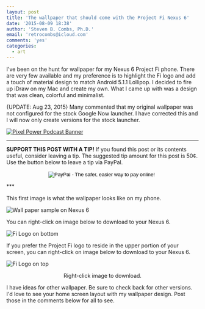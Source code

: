 ```yaml
---
layout: post
title: 'The wallpaper that should come with the Project Fi Nexus 6'
date: '2015-08-09 18:38'
author: 'Steven B. Combs, Ph.D.'
email: 'retrocombs@icloud.com'
comments: 'yes'
categories:
  - art
---
```


I've been on the hunt for wallpaper for my Nexus 6 Project Fi phone. There are very few available and my preference is to highlight the Fi logo and add a touch of material design to match Android 5.1.1 Lollipop. I decided to fire up iDraw on my Mac and create my own. What I came up with was a design that was clean, colorful and minimalist.

{UPDATE: Aug 23, 2015} Many commented that my original wallpaper was not configured for the stock Google Now launcher. I have corrected this and I will now only create versions for the stock launcher.

[![Pixel Power Podcast Banner](/images/common/ppp-banner.png)](https://www.pixelpowerpodcast.com)

***
**SUPPORT THIS POST WITH A TIP!** If you found this post or its contents useful, consider leaving a tip. The suggested tip amount for this post is 50¢. Use the button below to leave a tip via PayPal.

<center><form action="https://www.paypal.com/cgi-bin/webscr" method="post" target="_top">
<input type="hidden" name="cmd" value="_s-xclick">
<input type="hidden" name="hosted_button_id" value="3J3DHQARNAL3G">
<input type="image" src="https://www.paypalobjects.com/en_US/i/btn/btn_donateCC_LG.gif" border="0" name="submit" alt="PayPal - The safer, easier way to pay online!">
<img alt="" border="0" src="https://www.paypalobjects.com/en_US/i/scr/pixel.gif" width="1" height="1">
</form></center>
***

This first image is what the wallpaper looks like on my phone.

![Wall paper sample on Nexus 6](/images/posts/2015-08-09-nexus-6-project-fi-wallpaper/nexus-6-project-fi-wallpaper-1-sample.png)

You can right-click on image below to download to your Nexus 6.

![Fi Logo on bottom](/images/posts/2015-08-09-nexus-6-project-fi-wallpaper/nexus-6-project-fi-wallpaper-1.png)

If you prefer the Project Fi logo to reside in the upper portion of your screen, you can right-click on image below to download to your Nexus 6.

![Fi Logo on top](/images/posts/2015-08-09-nexus-6-project-fi-wallpaper/nexus-6-project-fi-wallpaper-2.png)
<center>Right-click image to download.</center>

I have ideas for other wallpaper. Be sure to check back for other versions. I'd love to see your home screen layout with my wallpaper design. Post those in the comments below for all to see.
